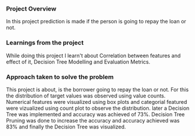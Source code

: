 ### Project Overview

 In this project prediction is made if the person is going to repay the loan or not.


### Learnings from the project

 While doing this project I learn't about Correlation between features and effect of it, Decision Tree Modelling and Evaluation Metrics.


### Approach taken to solve the problem

 This project is about, is the borrower going to repay the loan or not. For this the distribution of target values was observed using value counts. Numerical features were visualized using box plots and categorial featured were vizualized using count plot to observe the distribution. later a Decision Tree was implemented and accuracy was achieved of 73%. Decision Tree Pruning was done to increase the accuracy and accuracy achieved was 83% and finally the Decision Tree was visualized.


